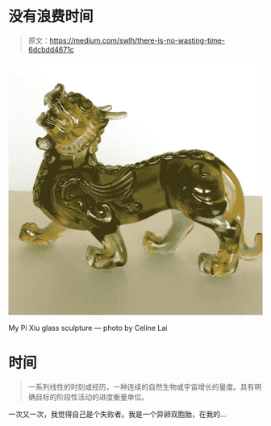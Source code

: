 # 没有浪费时间

> 原文：<https://medium.com/swlh/there-is-no-wasting-time-6dcbdd4671c>

![](img/a1dea98f3d25e6285439af862972714b.png)

My Pi Xiu glass sculpture — photo by Celine Lai

# 时间

> 一系列线性的时刻或经历，一种连续的自然生物或宇宙增长的量度。具有明确目标的阶段性活动的进度衡量单位。

一次又一次，我觉得自己是个失败者。我是一个异卵双胞胎，在我的…